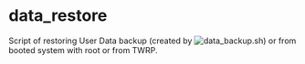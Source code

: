 # data_restore
Script of restoring User Data backup (created by ![data_backup.sh](https://github.com/ziandzivan/data_backup)) or from booted system with root or from TWRP.

